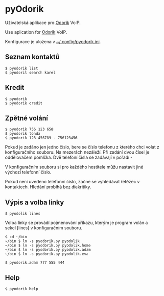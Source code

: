 pyOdorik
=====================

[Odorik]: http://www.odorik.cz

Uživatelská aplikace pro [Odorik][] VoIP.

Use aplication for [Odorik][] VoIP.

Konfigurace je uložena v [~/.config/pyodorik.ini](pyodorik.ini).

Seznam kontaktů
----------------

    $ pyodorik list
    $ pyodoril search karel


Kredit
-------

    $ pyodorik
    $ pyodorik credit


Zpětné volání
--------------

    $ pyodorik 756 123 658
    $ pyodorik tonda
    $ pyodorik 123 456789 - 756123456


Pokud je zadáno jen jedno číslo, bere se číslo telefonu z kterého
chci volat z konfiguračního souboru. Na mezerách nezáleží. Při zadání dvou
čísel je oddělovačem pomlčka. Dvě telefoní čísla se zadávají v pořadí
<odkud> - <kam>

V konfiguračním souboru si pro každého hostitele můžu nastavit jiné výchozí
telefonní číslo.

Pokud není uvedeno telefonní číslo, začne se vyhledávat řetězec v kontaktech.
Hledání probíhá bez diakritiky.


Výpis a volba linky
--------------

    $ pyodolik lines

Volba linky se provádí pojmenování příkazu, kterým je program volán a sekcí
[lines] v konfiguračním souboru.

    $ cd ~/bin
    ~/bin $ ln -s pyodorik.py pyodolik
    ~/bin $ ln -s pyodorik.py pyodolik.home
    ~/bin $ ln -s pyodorik.py pyodolik.adam
    ~/bin $ ln -s pyodorik.py pyodolik.eva

    $ pyodorik.adam 777 555 444


Help
-------

    $ pyodorik help


